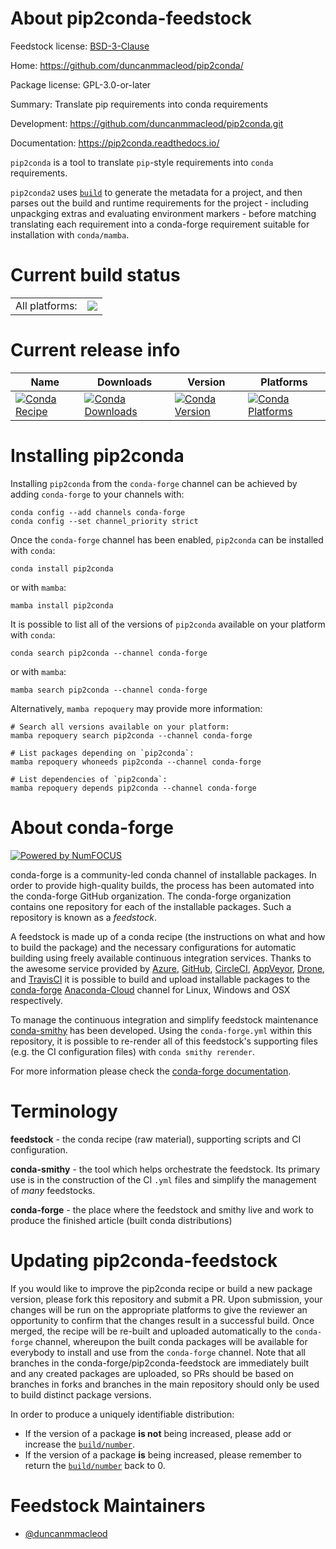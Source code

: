 About pip2conda-feedstock
=========================

Feedstock license: [BSD-3-Clause](https://github.com/conda-forge/pip2conda-feedstock/blob/main/LICENSE.txt)

Home: https://github.com/duncanmmacleod/pip2conda/

Package license: GPL-3.0-or-later

Summary: Translate pip requirements into conda requirements

Development: https://github.com/duncanmmacleod/pip2conda.git

Documentation: https://pip2conda.readthedocs.io/

`pip2conda` is a tool to translate `pip`-style requirements into `conda`
requirements.

`pip2conda2` uses [`build`](https://github.com/pypa/build) to generate
the metadata for a project, and then parses out the build and
runtime requirements for the project - including unpackging extras and
evaluating environment markers - before matching translating each requirement
into a conda-forge requirement suitable for installation with `conda/mamba`.


Current build status
====================


<table><tr><td>All platforms:</td>
    <td>
      <a href="https://dev.azure.com/conda-forge/feedstock-builds/_build/latest?definitionId=15235&branchName=main">
        <img src="https://dev.azure.com/conda-forge/feedstock-builds/_apis/build/status/pip2conda-feedstock?branchName=main">
      </a>
    </td>
  </tr>
</table>

Current release info
====================

| Name | Downloads | Version | Platforms |
| --- | --- | --- | --- |
| [![Conda Recipe](https://img.shields.io/badge/recipe-pip2conda-green.svg)](https://anaconda.org/conda-forge/pip2conda) | [![Conda Downloads](https://img.shields.io/conda/dn/conda-forge/pip2conda.svg)](https://anaconda.org/conda-forge/pip2conda) | [![Conda Version](https://img.shields.io/conda/vn/conda-forge/pip2conda.svg)](https://anaconda.org/conda-forge/pip2conda) | [![Conda Platforms](https://img.shields.io/conda/pn/conda-forge/pip2conda.svg)](https://anaconda.org/conda-forge/pip2conda) |

Installing pip2conda
====================

Installing `pip2conda` from the `conda-forge` channel can be achieved by adding `conda-forge` to your channels with:

```
conda config --add channels conda-forge
conda config --set channel_priority strict
```

Once the `conda-forge` channel has been enabled, `pip2conda` can be installed with `conda`:

```
conda install pip2conda
```

or with `mamba`:

```
mamba install pip2conda
```

It is possible to list all of the versions of `pip2conda` available on your platform with `conda`:

```
conda search pip2conda --channel conda-forge
```

or with `mamba`:

```
mamba search pip2conda --channel conda-forge
```

Alternatively, `mamba repoquery` may provide more information:

```
# Search all versions available on your platform:
mamba repoquery search pip2conda --channel conda-forge

# List packages depending on `pip2conda`:
mamba repoquery whoneeds pip2conda --channel conda-forge

# List dependencies of `pip2conda`:
mamba repoquery depends pip2conda --channel conda-forge
```


About conda-forge
=================

[![Powered by
NumFOCUS](https://img.shields.io/badge/powered%20by-NumFOCUS-orange.svg?style=flat&colorA=E1523D&colorB=007D8A)](https://numfocus.org)

conda-forge is a community-led conda channel of installable packages.
In order to provide high-quality builds, the process has been automated into the
conda-forge GitHub organization. The conda-forge organization contains one repository
for each of the installable packages. Such a repository is known as a *feedstock*.

A feedstock is made up of a conda recipe (the instructions on what and how to build
the package) and the necessary configurations for automatic building using freely
available continuous integration services. Thanks to the awesome service provided by
[Azure](https://azure.microsoft.com/en-us/services/devops/), [GitHub](https://github.com/),
[CircleCI](https://circleci.com/), [AppVeyor](https://www.appveyor.com/),
[Drone](https://cloud.drone.io/welcome), and [TravisCI](https://travis-ci.com/)
it is possible to build and upload installable packages to the
[conda-forge](https://anaconda.org/conda-forge) [Anaconda-Cloud](https://anaconda.org/)
channel for Linux, Windows and OSX respectively.

To manage the continuous integration and simplify feedstock maintenance
[conda-smithy](https://github.com/conda-forge/conda-smithy) has been developed.
Using the ``conda-forge.yml`` within this repository, it is possible to re-render all of
this feedstock's supporting files (e.g. the CI configuration files) with ``conda smithy rerender``.

For more information please check the [conda-forge documentation](https://conda-forge.org/docs/).

Terminology
===========

**feedstock** - the conda recipe (raw material), supporting scripts and CI configuration.

**conda-smithy** - the tool which helps orchestrate the feedstock.
                   Its primary use is in the construction of the CI ``.yml`` files
                   and simplify the management of *many* feedstocks.

**conda-forge** - the place where the feedstock and smithy live and work to
                  produce the finished article (built conda distributions)


Updating pip2conda-feedstock
============================

If you would like to improve the pip2conda recipe or build a new
package version, please fork this repository and submit a PR. Upon submission,
your changes will be run on the appropriate platforms to give the reviewer an
opportunity to confirm that the changes result in a successful build. Once
merged, the recipe will be re-built and uploaded automatically to the
`conda-forge` channel, whereupon the built conda packages will be available for
everybody to install and use from the `conda-forge` channel.
Note that all branches in the conda-forge/pip2conda-feedstock are
immediately built and any created packages are uploaded, so PRs should be based
on branches in forks and branches in the main repository should only be used to
build distinct package versions.

In order to produce a uniquely identifiable distribution:
 * If the version of a package **is not** being increased, please add or increase
   the [``build/number``](https://docs.conda.io/projects/conda-build/en/latest/resources/define-metadata.html#build-number-and-string).
 * If the version of a package **is** being increased, please remember to return
   the [``build/number``](https://docs.conda.io/projects/conda-build/en/latest/resources/define-metadata.html#build-number-and-string)
   back to 0.

Feedstock Maintainers
=====================

* [@duncanmmacleod](https://github.com/duncanmmacleod/)

